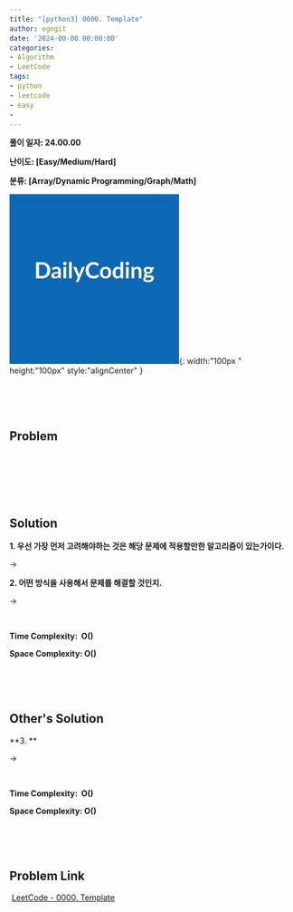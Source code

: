 ```yaml
---
title: "[python3] 0000. Template"
author: egogit
date: '2024-00-00 00:00:00'
categories:
- Algorithm
- LeetCode
tags:
- python
- leetcode
- easy
- 
---
```


**풀이 일자: 24.00.00**

**난이도: \[Easy/Medium/Hard\]**

**분류: \[Array/Dynamic Programming/Graph/Math\]**

![thumbnail](/assets/img/thumbnail/dailycode.jpg){:  width:"100px " height:"100px" style:"alignCenter" }

<br/><br/><br/>
## Problem

>

<br/>



<br/><br/><br/>
## Solution

**1\. 우선 가장 먼저 고려해야하는 것은 해당 문제에 적용할만한 알고리즘이 있는가이다.**

→ 

**2\. 어떤 방식을 사용해서 문제를 해결할 것인지.**

→ 


```python



```
**Time Complexity:  O()**



**Space Complexity: O()**




<br/><br/><br/>
## Other's Solution

**3\. **

→ 

```python



```
**Time Complexity:  O()**



**Space Complexity: O()**



<br/><br/><br/>
## Problem Link

 [LeetCode - 0000. Template]()
